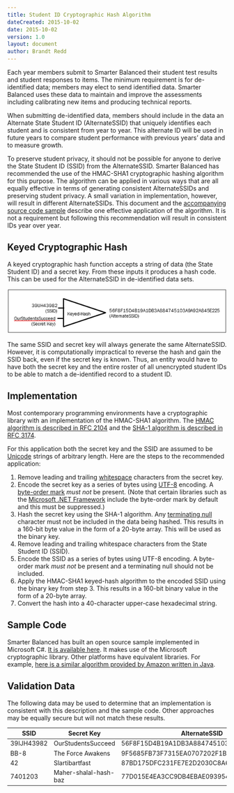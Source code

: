 ```yaml
---
title: Student ID Cryptographic Hash Algorithm
dateCreated: 2015-10-02
date: 2015-10-02
version: 1.0
layout: document
author: Brandt Redd
---
```

Each year members submit to Smarter Balanced their student test results and student responses to items. The minimum requirement is for de-identified data; members may elect to send identified data. Smarter Balanced uses these data to maintain and improve the assessments including calibrating new items and producing technical reports.

When submitting de-identified data, members should include in the data an Alternate State Student ID (AlternateSSID) that uniquely identifies each student and is consistent from year to year. This alternate ID will be used in future years to compare student performance with previous years’ data and to measure growth.

To preserve student privacy, it should not be possible for anyone to derive the State Student ID (SSID) from the AlternateSSID. Smarter Balanced has recommended the use of the HMAC-SHA1 cryptographic hashing algorithm for this purpose. The algorithm can be applied in various ways that are all equally effective in terms of generating consistent AlternateSSIDs and preserving student privacy. A small variation in implementation, however, will result in different AlternateSSIDs. This document and the [accompanying source code sample](https://github.com/SmarterApp/HashStudentIdSample) describe one effective application of the algorithm. It is not a requirement but following this recommendation will result in consistent IDs year over year.

## Keyed Cryptographic Hash

A keyed cryptographic hash function accepts a string of data (the State Student ID) and a secret key. From these inputs it produces a hash code. This can be used for the AlternateSSID in de-identified data sets.

![Keyed Cryptographic Hash](keyedcryptographichash.png)

The same SSID and secret key will always generate the same AlternateSSID. However, it is computationally impractical to reverse the hash and gain the SSID back, even if the secret key is known. Thus, an entity would have to have both the secret key and the entire roster of all unencrypted student IDs to be able to match a de-identified record to a student ID.

## Implementation

Most contemporary programming environments have a cryptographic library with an implementation of the HMAC-SHA1 algorithm. The [HMAC algorithm is described in RFC 2104](https://tools.ietf.org/html/rfc2104) and the [SHA-1 algorithm is described in RFC 3174](https://tools.ietf.org/html/rfc3174).

For this application both the secret key and the SSID are assumed to be [Unicode](http://unicode.org/) strings of arbitrary length. Here are the steps to the recommended application:

 1. Remove leading and trailing [whitespace](https://en.wikipedia.org/wiki/Whitespace_character) characters from the secret key.
 2. Encode the secret key as a series of bytes using [UTF-8](https://en.wikipedia.org/wiki/UTF-8) encoding. A [byte-order mark](https://en.wikipedia.org/wiki/Byte_order_mark) *must not* be present. (Note that certain libraries such as the [Microsoft .NET Framework](https://en.wikipedia.org/wiki/.NET_Framework) include the byte-order mark by default and this must be suppressed.) 
 3. Hash the secret key using the SHA-1 algorithm. Any [terminating null](https://en.wikipedia.org/wiki/Null_character) character must not be included in the data being hashed. This results in a 160-bit byte value in the form of a 20-byte array. This will be used as the binary key.
 4. Remove leading and trailing whitespace characters from the State Student ID (SSID).
 5. Encode the SSID as a series of bytes using UTF-8 encoding. A byte-order mark *must not* be present and a terminating null should not be included.
 6. Apply the HMAC-SHA1 keyed-hash algorithm to the encoded SSID using the binary key from step 3. This results in a 160-bit binary value in the form of a 20-byte array.
 7. Convert the hash into a 40-character upper-case hexadecimal string.

## Sample Code

Smarter Balanced has built an open source sample implemented in Microsoft C#. [It is available here](https://github.com/SmarterApp/HashStudentIdSample). It makes use of the Microsoft cryptographic library. Other platforms have equivalent libraries. For example, [here is a similar algorithm provided by Amazon written in Java](http://docs.aws.amazon.com/AWSSimpleQueueService/latest/SQSDeveloperGuide/AuthJavaSampleHMACSignature.html).

## Validation Data

The following data may be used to determine that an implementation is consistent with this description and the sample code. Other approaches may be equally secure but will not match these results.

SSID|Secret Key|AlternateSSID
----|----------|-------------
39IJH43982|OurStudentsSucceed|56F8F15D4B19A1DB3A884745103A9A92A845E225
BB-8|The Force Awakens|9F5685FB73F7315EA0707202F1B54FAC973875B3
42|Slartibartfast|87BD175DFC231FE7E2D2030C8A6D0520AC629083
7401203|Maher-shalal-hash-baz|77D015E4EA3CC9DB4EBAE093954CBC805D55013C
